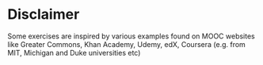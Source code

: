 # Disclaimer

Some exercises are inspired by various examples found on MOOC websites like Greater Commons, Khan Academy, Udemy, edX, Coursera \(e.g. from MIT, Michigan and Duke universities etc\)

